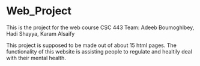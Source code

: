 # Web_Project

This is the project for the web course CSC 443 
Team: Adeeb Boumoghlbey, Hadi Shayya, Karam Alsaify

This project is supposed to be made out of about 15 html pages. The functionality of this website is assisting people to regulate and healtily deal with their mental health.